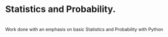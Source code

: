 # Statistics and Probability.
# 
Work done with an emphasis on basic Statistics and Probability with Python
